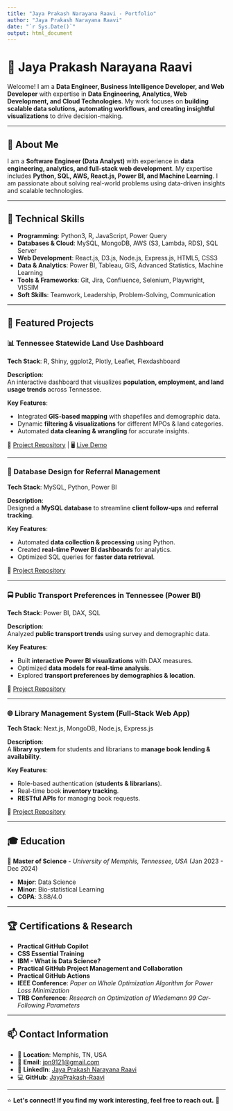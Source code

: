 ```yaml
---
title: "Jaya Prakash Narayana Raavi - Portfolio"
author: "Jaya Prakash Narayana Raavi"
date: "`r Sys.Date()`"
output: html_document
---
```


# 🌟 Jaya Prakash Narayana Raavi

Welcome! I am a **Data Engineer, Business Intelligence Developer, and Web Developer** with expertise in **Data Engineering, Analytics, Web Development, and Cloud Technologies**. My work focuses on **building scalable data solutions, automating workflows, and creating insightful visualizations** to drive decision-making.

---

## 📌 About Me
I am a **Software Engineer (Data Analyst)** with experience in **data engineering, analytics, and full-stack web development**. My expertise includes **Python, SQL, AWS, React.js, Power BI, and Machine Learning**. I am passionate about solving real-world problems using data-driven insights and scalable technologies.

---

## 🚀 Technical Skills
- **Programming**: Python3, R, JavaScript, Power Query  
- **Databases & Cloud**: MySQL, MongoDB, AWS (S3, Lambda, RDS), SQL Server  
- **Web Development**: React.js, D3.js, Node.js, Express.js, HTML5, CSS3  
- **Data & Analytics**: Power BI, Tableau, GIS, Advanced Statistics, Machine Learning  
- **Tools & Frameworks**: Git, Jira, Confluence, Selenium, Playwright, VISSIM  
- **Soft Skills**: Teamwork, Leadership, Problem-Solving, Communication  

---

## 📂 Featured Projects

### 📊 Tennessee Statewide Land Use Dashboard
**Tech Stack**: R, Shiny, ggplot2, Plotly, Leaflet, Flexdashboard  

**Description**:  
An interactive dashboard that visualizes **population, employment, and land usage trends** across Tennessee.

**Key Features**:
- Integrated **GIS-based mapping** with shapefiles and demographic data.
- Dynamic **filtering & visualizations** for different MPOs & land categories.
- Automated **data cleaning & wrangling** for accurate insights.

🔗 [Project Repository](#) | 🖥 [Live Demo](#)

---

### 📌 Database Design for Referral Management
**Tech Stack**: MySQL, Python, Power BI  

**Description**:  
Designed a **MySQL database** to streamline **client follow-ups** and **referral tracking**.

**Key Features**:
- Automated **data collection & processing** using Python.
- Created **real-time Power BI dashboards** for analytics.
- Optimized SQL queries for **faster data retrieval**.

🔗 [Project Repository](#)

---

### 🚍 Public Transport Preferences in Tennessee (Power BI)
**Tech Stack**: Power BI, DAX, SQL  

**Description**:  
Analyzed **public transport trends** using survey and demographic data.

**Key Features**:
- Built **interactive Power BI visualizations** with DAX measures.
- Optimized **data models for real-time analysis**.
- Explored **transport preferences by demographics & location**.

🔗 [Project Repository](https://github.com/JayaPrakash-Raavi/Public-Transport-Preference-Tennessee)

---

### 🌐 Library Management System (Full-Stack Web App)
**Tech Stack**: Next.js, MongoDB, Node.js, Express.js  

**Description**:  
A **library system** for students and librarians to **manage book lending & availability**.

**Key Features**:
- Role-based authentication (**students & librarians**).
- Real-time book **inventory tracking**.
- **RESTful APIs** for managing book requests.

🔗 [Project Repository](#)

---

## 🎓 Education
📍 **Master of Science** - *University of Memphis, Tennessee, USA* (Jan 2023 - Dec 2024)  
- **Major**: Data Science  
- **Minor**: Bio-statistical Learning  
- **CGPA**: 3.88/4.0  

---

## 🏆 Certifications & Research
- **Practical GitHub Copilot**  
- **CSS Essential Training**  
- **IBM - What is Data Science?**  
- **Practical GitHub Project Management and Collaboration**  
- **Practical GitHub Actions**  
- **IEEE Conference**: *Paper on Whale Optimization Algorithm for Power Loss Minimization*  
- **TRB Conference**: *Research on Optimization of Wiedemann 99 Car-Following Parameters*  

---

## 📫 Contact Information
- 📍 **Location**: Memphis, TN, USA  
- 📧 **Email**: [jpn9121@gmail.com](mailto:jpn9121@gmail.com)  
- 🔗 **LinkedIn**: [Jaya Prakash Narayana Raavi](https://www.linkedin.com/in/jayaprakashraavi)  
- 💻 **GitHub**: [JayaPrakash-Raavi](https://github.com/JayaPrakash-Raavi)  

---

⭐ **Let's connect! If you find my work interesting, feel free to reach out.** 🚀
